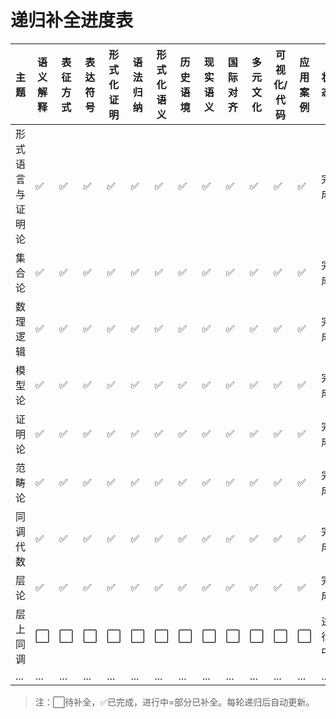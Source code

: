 # 递归补全进度表

| 主题             | 语义解释 | 表征方式 | 表达符号 | 形式化证明 | 语法归纳 | 形式化语义 | 历史语境 | 现实语义 | 国际对齐 | 多元文化 | 可视化/代码 | 应用案例 | 状态   |
|------------------|----------|----------|----------|------------|----------|------------|----------|----------|----------|----------|-------------|----------|--------|
| 形式语言与证明论 | ✅        | ✅        | ✅        | ✅          | ✅        | ✅          | ✅        | ✅        | ✅        | ✅        | ✅           | ✅        | 完成   |
| 集合论           | ✅        | ✅        | ✅        | ✅          | ✅        | ✅          | ✅        | ✅        | ✅        | ✅        | ✅           | ✅        | 完成   |
| 数理逻辑         | ✅        | ✅        | ✅        | ✅          | ✅        | ✅          | ✅        | ✅        | ✅        | ✅        | ✅           | ✅        | 完成   |
| 模型论           | ✅        | ✅        | ✅        | ✅          | ✅        | ✅          | ✅        | ✅        | ✅        | ✅        | ✅           | ✅        | 完成   |
| 证明论           | ✅        | ✅        | ✅        | ✅          | ✅        | ✅          | ✅        | ✅        | ✅        | ✅        | ✅           | ✅        | 完成   |
| 范畴论           | ✅        | ✅        | ✅        | ✅          | ✅        | ✅          | ✅        | ✅        | ✅        | ✅        | ✅           | ✅        | 完成   |
| 同调代数         | ✅        | ✅        | ✅        | ✅          | ✅        | ✅          | ✅        | ✅        | ✅        | ✅        | ✅           | ✅        | 完成   |
| 层论             | ✅        | ✅        | ✅        | ✅          | ✅        | ✅          | ✅        | ✅        | ✅        | ✅        | ✅           | ✅        | 完成   |
| 层上同调         | ⬜        | ⬜        | ⬜        | ⬜          | ⬜        | ⬜          | ⬜        | ⬜        | ⬜        | ⬜        | ⬜           | ⬜        | 进行中 |
| ...              | ...      | ...      | ...      | ...        | ...      | ...        | ...      | ...      | ...      | ...      | ...         | ...      | ...    |

> 注：⬜待补全，✅已完成，进行中=部分已补全。每轮递归后自动更新。
